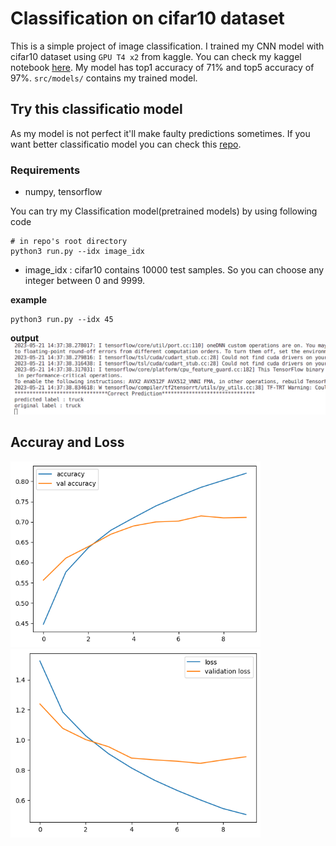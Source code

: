 # Classification on cifar10 dataset

This is a simple project of image classification. I trained my CNN model with cifar10 dataset using `GPU T4 x2` from kaggle. You can check my kaggel notebook [here](https://www.kaggle.com/code/kavyas1996/cnn-cifar10-classification). My model has top1 accuracy of 71% and top5 accuracy of 97%. `src/models/` contains my trained model.

## Try this classificatio model

As my model is not perfect it'll make faulty predictions sometimes. If you want better classificatio model you can check this [repo](https://www.github.com/kavysabu1996/ViT).

### Requirements
- numpy, tensorflow

You can try my Classification model(pretrained models) by using following code
```
# in repo's root directory
python3 run.py --idx image_idx
```
- image_idx : cifar10 contains 10000 test samples. So you can choose any integer between 0 and 9999.

**example**
```
python3 run.py --idx 45
```
**output**
![sample](src/output.png)


## Accuray and Loss 

<div>
  <img src="src/accuracy.png" alt="Image 1" width="400" />
  <img src="src/loss.png" alt="Image 2" width="400" />
</div>

